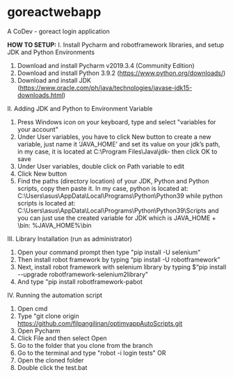 # goreactwebapp
A CoDev - goreact login application

**HOW TO SETUP:**
I. Install Pycharm and robotframework libraries, and setup JDK and Python Environments
1. Download and install Pycharm v2019.3.4 (Community Edition)
2. Download and install Python 3.9.2 (https://www.python.org/downloads/)
3. Download and install JDK (https://www.oracle.com/ph/java/technologies/javase-jdk15-downloads.html)


II. Adding JDK and Python to Environment Variable
1. Press Windows icon on your keyboard, type and select "variables for your account"
2. Under User variables, you have to click New button to create a new variable, just name it ‘JAVA_HOME’ and set its value on your jdk’s path, in my case, it is located at C:\Program Files\Java\jdk- then click OK to save
3. Under User variables, double click on Path variable to edit
4. Click New button
5. Find the paths (directory location) of your JDK, Python and Python scripts, copy then paste it. In my case, python is located at: C:\Users\asus\AppData\Local\Programs\Python\Python39 while python scripts is located at: C:\Users\asus\AppData\Local\Programs\Python\Python39\Scripts and you can just use the created variable for JDK which is JAVA_HOME + \bin: %JAVA_HOME%\bin


III. Library Installation (run as administrator)
1. Open your command prompt then type "pip install -U selenium"
2. Then install robot framework by typing “pip install -U robotframework”
3. Next, install robot framework with selenium library by typing $“pip install --upgrade robotframework-selenium2library"
4. And type "pip install robotframework-pabot


IV. Running the automation script
1. Open cmd
2. Type "git clone origin https://github.com/filpangilinan/optimyappAutoScripts.git
3. Open Pycharm
4. Click File and then select Open
5. Go to the folder that you clone from the branch
6. Go to the terminal and type "robot -i login tests" OR
7. Open the cloned folder
8. Double click the test.bat

